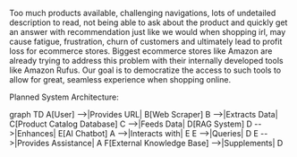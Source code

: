 Too much products available, challenging navigations, lots of undetailed description to read, not being able to ask about the product and quickly get an answer with recommendation just like we would when shopping irl, may cause fatigue, frustration, churn of customers and ultimately lead to profit loss for ecommerce stores. Biggest ecommerce stores like Amazon are already trying to address this problem with their internally developed tools like Amazon Rufus. Our goal is to democratize the access to such tools to allow for great, seamless experience when shopping online.





Planned System Architecture:

graph TD
    A[User] -->|Provides URL| B[Web Scraper]
    B -->|Extracts Data| C[Product Catalog Database]
    C -->|Feeds Data| D[RAG System]
    D -->|Enhances| E[AI Chatbot]
    A -->|Interacts with| E
    E -->|Queries| D
    E -->|Provides Assistance| A
    F[External Knowledge Base] -->|Supplements| D
